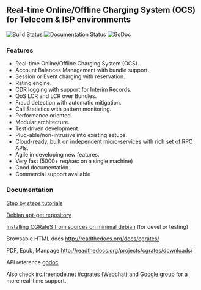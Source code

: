 ## Real-time Online/Offline Charging System (OCS) for Telecom & ISP environments

[![Build Status](https://secure.travis-ci.org/cgrates/cgrates.png)](http://travis-ci.org/cgrates/cgrates)
[![Documentation Status](https://readthedocs.org/projects/cgrates/badge/?version=v0.10)](https://cgrates.readthedocs.io/en/v0.10/?badge=v0.10)
[![GoDoc](https://pkg.go.dev/badge/github.com/cgrates/cgrates)](https://pkg.go.dev/github.com/cgrates/cgrates@v0.10.3)

### Features

- Real-time Online/Offline Charging System (OCS).
- Account Balances Management with bundle support.
- Session or Event charging with reservation.
- Rating engine.
- CDR logging with support for Interim Records.
- QoS LCR and LCR over Bundles.
- Fraud detection with automatic mitigation.
- Call Statistics with pattern monitoring.
- Performance oriented.
- Modular architecture.
- Test driven development.
- Plug-able/non-intrusive into existing setups.
- Cloud-ready, built on independent micro-services with rich set of RPC APIs.
- Agile in developing new features.
- Very fast (5000+ req/sec on a single machine)
- Good documentation.
- Commercial support available

### Documentation

[Step by steps tutorials](https://cgrates.readthedocs.io/en/v0.10/tutorial.html)

[Debian apt-get repository](https://cgrates.readthedocs.io/en/v0.10/installation.html)

[Installing CGRateS from sources on minimal debian](https://asciinema.org/a/0lwlputceg52xssqgra7wjza0) (for devel or testing)

Browsable HTML docs http://readthedocs.org/docs/cgrates/

PDF, Epub, Manpage http://readthedocs.org/projects/cgrates/downloads/

API reference [godoc](https://pkg.go.dev/github.com/cgrates/cgrates@v0.10.3/apier)

Also check [irc.freenode.net #cgrates](irc://irc.freenode.net:6667/cgrates) ([Webchat](http://webchat.freenode.net?randomnick=1&channels=%23cgrates)) and [Google group](https://groups.google.com/forum/#!forum/cgrates) for a more real-time support.
